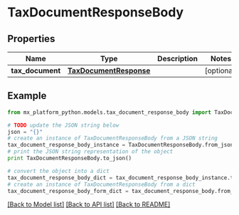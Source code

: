 # TaxDocumentResponseBody


## Properties
Name | Type | Description | Notes
------------ | ------------- | ------------- | -------------
**tax_document** | [**TaxDocumentResponse**](TaxDocumentResponse.md) |  | [optional] 

## Example

```python
from mx_platform_python.models.tax_document_response_body import TaxDocumentResponseBody

# TODO update the JSON string below
json = "{}"
# create an instance of TaxDocumentResponseBody from a JSON string
tax_document_response_body_instance = TaxDocumentResponseBody.from_json(json)
# print the JSON string representation of the object
print TaxDocumentResponseBody.to_json()

# convert the object into a dict
tax_document_response_body_dict = tax_document_response_body_instance.to_dict()
# create an instance of TaxDocumentResponseBody from a dict
tax_document_response_body_form_dict = tax_document_response_body.from_dict(tax_document_response_body_dict)
```
[[Back to Model list]](../README.md#documentation-for-models) [[Back to API list]](../README.md#documentation-for-api-endpoints) [[Back to README]](../README.md)


